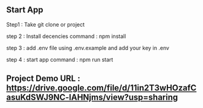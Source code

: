 ## Start App

Step1 : Take git clone or project

step 2 : Install decencies
command : npm install

step 3 : add .env file using .env.example and add your key in .env

step 4 : start app
command : npm run start

## Project Demo URL : https://drive.google.com/file/d/11in2T3wHOzafCasuKdSWJ9NC-lAHNjms/view?usp=sharing
